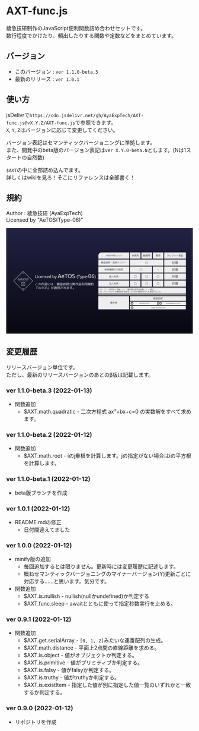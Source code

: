 # AXT-func.js

綾急技研制作のJavaScript便利関数詰め合わせセットです。  
数行程度でかけたり、頻出したりする関数や定数などをまとめています。

## バージョン

- このバージョン : `ver 1.1.0-beta.3`
- 最新のリリース : `ver 1.0.1`

## 使い方

jsDelivrで`https://cdn.jsdelivr.net/gh/AyaExpTech/AXT-func.js@vX.Y.Z/AXT-func.js`で参照できます。  
`X`, `Y`, `Z`はバージョンに応じて変更してください。

バージョン表記はセマンティックバージョニングに準拠します。  
また、開発中のbeta版のバージョン表記は`ver X.Y.0-beta.N`とします。(Nは1スタートの自然数)

`$AXT`の中に全部詰め込んでます。  
詳しくはwikiを見ろ！そこにリファレンスは全部書く！

## 規約

Author : 綾急技研 (AyaExpTech)   
Licensed by "AeTOS(Type-06)"

![img](license-support.png)

## 変更履歴

リリースバージョン単位です。  
ただし、最新のリリースバージョンのあとのβ版は記載します。

### ver 1.1.0-beta.3 (2022-01-13)

- 関数追加
    - $AXT.math.quadratic - 二次方程式 ax²+bx+c=0 の実数解をすべて求めます。

### ver 1.1.0-beta.2 (2022-01-12)

- 関数追加
    - $AXT.math.root - iのj乗根を計算します。jの指定がない場合はiの平方根を計算します。

### ver 1.1.0-beta.1 (2022-01-12)

- beta版ブランチを作成

### ver 1.0.1 (2022-01-12)

- README.mdの修正
    - 日付間違えてました

### ver 1.0.0 (2022-01-12)

- minify版の追加
    - 毎回追加するとは限りません。更新時には変更履歴に記述します。
    - 概ねセマンティックバージョニングのマイナーバージョン(Y)更新ごとに対応する……と思います。気分です。
- 関数追加
    - $AXT.is.nullish - nullish(nullかundefined)か判定する
    - $AXT.func.sleep - awaitとともに使って指定秒数実行を止める。

### ver 0.9.1 (2022-01-12)

- 関数追加
    - $AXT.get.serialArray - `[0, 1, 2]`みたいな連番配列の生成。
    - $AXT.math.distance - 平面上2点間の直線距離を求める。
    - $AXT.is.object - 値がオブジェクトか判定する。
    - $AXT.is.primitive - 値がプリミティブか判定する。
    - $AXT.is.falsy - 値がfalsyか判定する。
    - $AXT.is.truthy - 値がtruthyか判定する。
    - $AXT.is.existItem - 指定した値が別に指定した値一覧のいずれかと一致するか判定する。

### ver 0.9.0 (2022-01-12)

- リポジトリを作成